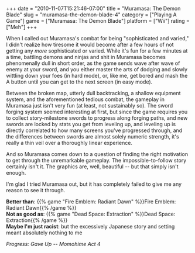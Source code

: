 +++
date = "2010-11-07T15:21:46-07:00"
title = "Muramasa: The Demon Blade"
slug = "muramasa-the-demon-blade-4"
category = ["Playing A Game"]
game = ["Muramasa: The Demon Blade"]
platform = ["Wii"]
rating = ["Meh"]
+++

When I called out Muramasa's combat for being "sophisticated and varied," I didn't realize how tiresome it would become after a few hours of not getting any <i>more</i> sophisticated or varied.  While it's fun for a few minutes at a time, battling demons and ninjas and shit in Muramasa becomes phenomenally dull in short order, as the game sends wave after wave of enemy at your sword, and you either master the arts of dodging and slowly wittling down your foes (in hard mode), or, like me, get bored and mash the A button until you can get to the next screen (in easy mode).

Between the broken map, utterly dull backtracking, a shallow equipment system, and the aforementioned tedious combat, the gameplay in Muramasa just isn't very fun (at least, not sustainably so).  The sword forging system seemed interesting at first, but since the game requires you to collect story-milestone swords to progress along forging paths, and new swords are locked by stats you get from leveling up, and leveling up is directly correlated to how many screens you've progressed through, and the differences between swords are almost solely numeric strength, it's really a thin veil over a thoroughly linear experience.

And so Muramasa comes down to a question of finding the right motivation to get through the unremarkable gameplay.  The impossible-to-follow story certainly isn't it.  The graphics are, well, beautiful -- but that simply isn't enough.

I'm glad I tried Muramasa out, but it has completely failed to give me any reason to see it through.

<b>Better than</b>: {{% game "Fire Emblem: Radiant Dawn" %}}Fire Emblem: Radiant Dawn{{% /game %}}  
<b>Not as good as</b>: {{% game "Dead Space: Extraction" %}}Dead Space: Extraction{{% /game %}}  
<b>Maybe I'm just racist</b>: but the excessively Japanese story and setting meant absolutely nothing to me

<i>Progress: Gave Up -- Momohime Act 4</i>
